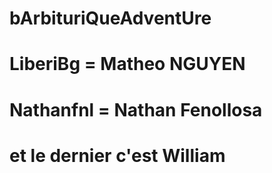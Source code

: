# bArbituriQueAdventUre

# LiberiBg = Matheo NGUYEN
# Nathanfnl = Nathan Fenollosa
# et le dernier c'est William
